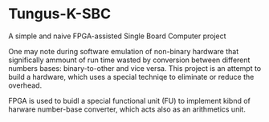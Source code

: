 # Tungus-K-SBC
A simple and naive FPGA-assisted Single Board Computer project

One may note during software emulation of non-binary hardware that significally ammount of run time wasted by conversion between different numbers bases: binary-to-other and vice versa. This project is an attempt to build a hardware, which uses a special techniqe to eliminate or reduce the overhead.

FPGA is used to buidl a special functional unit (FU) to implement kibnd of harware number-base converter, which acts also as an arithmetics unit.
